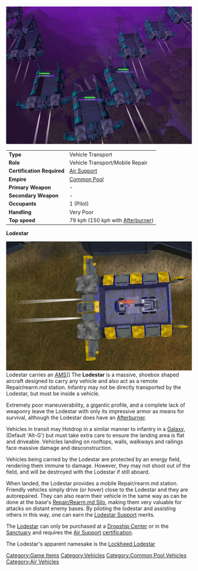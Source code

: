![](images/Lodestar.jpg "Lodestar.jpg")

|                            |                                                                |
| -------------------------- | -------------------------------------------------------------- |
| **Type**                   | Vehicle Transport                                              |
| **Role**                   | Vehicle Transport/Mobile Repair                                |
| **Certification Required** | [Air Support](Air_Support.md "wikilink")                       |
| **Empire**                 | [Common Pool](Common_Pool.md "wikilink")                       |
| **Primary Weapon**         | \-                                                             |
| **Secondary Weapon**       | \-                                                             |
| **Occupants**              | 1 (Pilot)                                                      |
| **Handling**               | Very Poor                                                      |
| **Top speed**              | 79 kph (150 kph with [Afterburner](Afterburner.md "wikilink")) |

**Lodestar**

![](images/Lodestar_NC.jpg "fig:Lodestar_NC.jpg") Lodestar carries an
[AMS](AMS.md "wikilink")\]\] The **Lodestar** is a massive, shoebox shaped
aircraft designed to carry any vehicle and also act as a remote
Repair/rearm.md station. Infantry may not be directly transported by the
Lodestar, but must be inside a vehicle.

Extremely poor maneuverability, a gigantic profile, and a complete lack
of weaponry leave the Lodestar with only its impressive armor as means
for survival, although the Lodestar does have an
[Afterburner](Afterburner.md "wikilink").

Vehicles in transit may Hotdrop in a similar manner to infantry in a
[Galaxy](Galaxy.md "wikilink"), (Default 'Alt-G') but must take extra care
to ensure the landing area is flat and driveable. Vehicles landing on
rooftops, walls, walkways and railings face massive damage and
desconstruction.

Vehicles being carried by the Lodestar are protected by an energy field,
rendering them immune to damage. However, they may not shoot out of the
field, and will be destroyed with the Lodestar if still aboard.

When landed, the Lodestar provides a mobile Repair/rearm.md station.
Friendly vehicles simply drive (or hover) close to the Lodestar and they
are autorepaired. They can also rearm their vehicle in the same way as
can be done at the base's [Repair/Rearm.md
Silo](Repair/Rearm_Silo.md "wikilink"), making them very valuable for
attacks on distant enemy bases. By piloting the lodestar and assisting
others in this way, one can earn the [Lodestar
Support](Lodestar_Support.md "wikilink") merits.

The [Lodestar](Lodestar.md "wikilink") can only be purchased at a [Dropship
Center](Dropship_Center.md "wikilink") or in the
[Sanctuary](Sanctuary.md "wikilink") and requires the [Air
Support](Air_Support.md "wikilink")
[certification](certifications.md "wikilink").

The Lodestar's apparent namesake is the [Lockheed
Lodestar](http://en.wikipedia.org/wiki/Lockheed_Lodestar)

[Category:Game Items](Category:Game_Items.md "wikilink")
[Category:Vehicles](Category:Vehicles.md "wikilink") [Category:Common Pool
Vehicles](Category:Common_Pool_Vehicles.md "wikilink") [Category:Air
Vehicles](Category:Air_Vehicles.md "wikilink")
